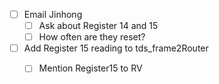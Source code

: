 - [ ] Email Jinhong
  - [ ] Ask about Register 14 and 15
  - [ ] How often are they reset?
- [ ] Add Register 15 reading to tds_frame2Router
  - [ ] Mention Register15 to RV
  
